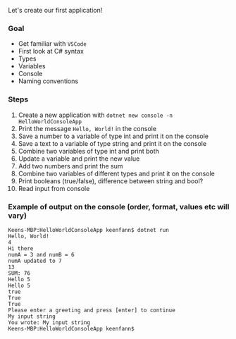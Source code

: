 Let's create our first application!

### Goal
 - Get familiar with `VSCode`
 - First look at C# syntax
 - Types
 - Variables
 - Console
 - Naming conventions

### Steps
1. Create a new application with `dotnet new console -n HelloWorldConsoleApp`
2. Print the message `Hello, World!` in the console
3. Save a number to a variable of type int and print it on the console
4. Save a text to a variable of type string and print it on the console
5. Combine two variables of type int and print both
6. Update a variable and print the new value
7. Add two numbers and print the sum
8. Combine two variables of different types and print it on the console
9. Print booleans (true/false), difference between string and bool?
10. Read input from console

### Example of output on the console (order, format, values etc will vary)
```console
Keens-MBP:HelloWorldConsoleApp keenfann$ dotnet run
Hello, World!
4
Hi there
numA = 3 and numB = 6
numA updated to 7
13
SUM: 76
Hello 5
Hello 5
true
True
True
Please enter a greeting and press [enter] to continue
My input string
You wrote: My input string
Keens-MBP:HelloWorldConsoleApp keenfann$ 
```
